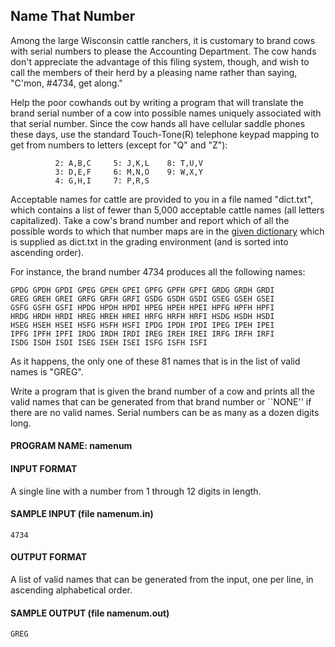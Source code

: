 ## Name That Number

Among the large Wisconsin cattle ranchers, it is customary to brand cows with serial numbers to please the Accounting Department. The cow hands don't appreciate the advantage of this filing system, though, and wish to call the members of their herd by a pleasing name rather than saying, "C'mon, #4734, get along."

Help the poor cowhands out by writing a program that will translate the brand serial number of a cow into possible names uniquely associated with that serial number. Since the cow hands all have cellular saddle phones these days, use the standard Touch-Tone(R) telephone keypad mapping to get from numbers to letters (except for "Q" and "Z"):

```
          2: A,B,C     5: J,K,L    8: T,U,V
          3: D,E,F     6: M,N,O    9: W,X,Y
          4: G,H,I     7: P,R,S
```
Acceptable names for cattle are provided to you in a file named "dict.txt", which contains a list of fewer than 5,000 acceptable cattle names (all letters capitalized). Take a cow's brand number and report which of all the possible words to which that number maps are in the [given dictionary](train.usaco.org/usaco/namenumdict.txt) which is supplied as dict.txt in the grading environment (and is sorted into ascending order).

For instance, the brand number 4734 produces all the following names:

```
GPDG GPDH GPDI GPEG GPEH GPEI GPFG GPFH GPFI GRDG GRDH GRDI
GREG GREH GREI GRFG GRFH GRFI GSDG GSDH GSDI GSEG GSEH GSEI
GSFG GSFH GSFI HPDG HPDH HPDI HPEG HPEH HPEI HPFG HPFH HPFI
HRDG HRDH HRDI HREG HREH HREI HRFG HRFH HRFI HSDG HSDH HSDI
HSEG HSEH HSEI HSFG HSFH HSFI IPDG IPDH IPDI IPEG IPEH IPEI
IPFG IPFH IPFI IRDG IRDH IRDI IREG IREH IREI IRFG IRFH IRFI
ISDG ISDH ISDI ISEG ISEH ISEI ISFG ISFH ISFI
```

As it happens, the only one of these 81 names that is in the list of valid names is "GREG".

Write a program that is given the brand number of a cow and prints all the valid names that can be generated from that brand number or ``NONE'' if there are no valid names. Serial numbers can be as many as a dozen digits long.

#### PROGRAM NAME: namenum

#### INPUT FORMAT

A single line with a number from 1 through 12 digits in length.

#### SAMPLE INPUT (file namenum.in)

`4734`

#### OUTPUT FORMAT

A list of valid names that can be generated from the input, one per line, in ascending alphabetical order.
#### SAMPLE OUTPUT (file namenum.out)

`GREG`
